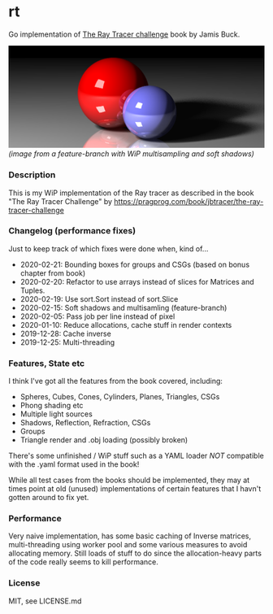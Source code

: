 # rt
Go implementation of [The Ray Tracer challenge](https://pragprog.com/book/jbtracer/the-ray-tracer-challenge) book by Jamis Buck.

![image](renders/reference-highres-multisample-4x4-2depth-floor-refl.png)
_(image from a feature-branch with WiP multisampling and soft shadows)_

### Description
This is my WiP implementation of the Ray tracer as described in the book "The Ray Tracer Challenge" by https://pragprog.com/book/jbtracer/the-ray-tracer-challenge

### Changelog (performance fixes)
Just to keep track of which fixes were done when, kind of...

- 2020-02-21: Bounding boxes for groups and CSGs (based on bonus chapter from book)
- 2020-02-20: Refactor to use arrays instead of slices for Matrices and Tuples.
- 2020-02-19: Use sort.Sort instead of sort.Slice
- 2020-02-15: Soft shadows and multisamling (feature-branch)
- 2020-02-05: Pass job per line instead of pixel
- 2020-01-10: Reduce allocations, cache stuff in render contexts
- 2019-12-28: Cache inverse
- 2019-12-25: Multi-threading

### Features, State etc
I think I've got all the features from the book covered, including:

- Spheres, Cubes, Cones, Cylinders, Planes, Triangles, CSGs
- Phong shading etc
- Multiple light sources
- Shadows, Reflection, Refraction, CSGs
- Groups
- Triangle render and .obj loading (possibly broken)

There's some unfinished / WiP stuff such as a YAML loader _NOT_ compatible with the .yaml format used in the book!

While all test cases from the books should be implemented, they may at times point at old (unused) implementations of certain features that I havn't gotten around to fix yet.

### Performance
Very naive implementation, has some basic caching of Inverse matrices, multi-threading using worker pool and some various measures to avoid allocating memory. Still loads of stuff to do since the allocation-heavy parts of the code really seems to kill performance.

### License 
MIT, see LICENSE.md
